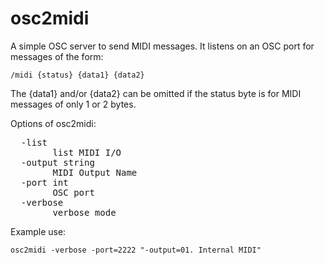 # osc2midi

A simple OSC server to send MIDI messages.  It listens on an OSC port for messages of the form:

    /midi {status} {data1} {data2}
    
The {data1} and/or {data2} can be omitted if the status byte is for MIDI messages of only 1 or 2 bytes.

Options of osc2midi:
<pre>
  -list
        list MIDI I/O
  -output string
        MIDI Output Name
  -port int
        OSC port
  -verbose
        verbose mode
</pre>
        
Example use:

    osc2midi -verbose -port=2222 "-output=01. Internal MIDI"
